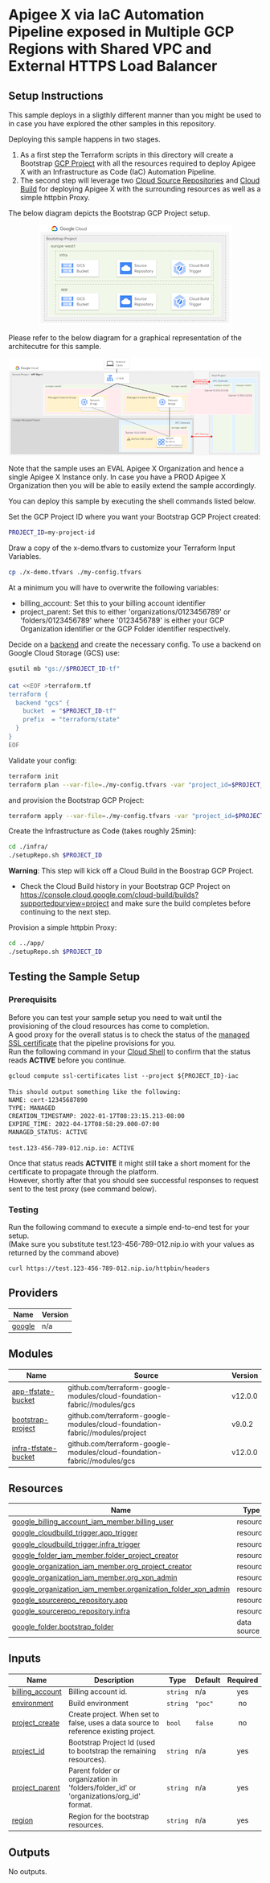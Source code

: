 # Apigee X via IaC Automation Pipeline exposed in Multiple GCP Regions with Shared VPC and External HTTPS Load Balancer

## Setup Instructions

This sample deploys in a sligthly different manner than you might be used to in case you have explored the other samples in this repository. 

Deploying this sample happens in two stages.
1. As a first step the Terraform scripts in this directory will create a Bootstrap [GCP Project](https://cloud.google.com/resource-manager/docs/creating-managing-projects) with all the resources required to deploy Apigee X with an Infrastructure as Code (IaC) Automation Pipeline.
2. The second step will leverage two [Cloud Source Repositories](https://cloud.google.com/source-repositories) and [Cloud Build](https://cloud.google.com/build) for deploying Apigee X with the surrounding resources as well as a simple httpbin Proxy.

The below diagram depicts the Bootstrap GCP Project setup.

<p align="center">
  <img src="./sample-bootstrap-project.png?raw=true" alt="Sample Bootstrap GCP Project">
</p>

Please refer to the below diagram for a graphical representation of the architecutre for this sample.

<p align="center">
  <img src="./sample-architecture.png?raw=true" alt="Apigee X Shared VPC Multi Region Sample Architecture">
</p>

Note that the sample uses an EVAL Apigee X Organization and hence a single Apigee X Instance only. In case you have a PROD Apigee X Organization then you will be able to easily extend the sample accordingly.

You can deploy this sample by executing the shell commands listed below.  

Set the GCP Project ID where you want your Bootstrap GCP Project created:

```sh
PROJECT_ID=my-project-id
```

Draw a copy of the x-demo.tfvars to customize your Terraform Input Variables.

```sh
cp ./x-demo.tfvars ./my-config.tfvars
```
At a minimum you will have to overwrite the following variables:
* billing_account: Set this to your billing account identifier 
* project_parent: Set this to either 'organizations/0123456789' or 'folders/0123456789' where '0123456789' is either your GCP Organization identifier or the GCP Folder identifier respectively.

Decide on a [backend](https://www.terraform.io/docs/language/settings/backends/index.html) and create the necessary config. To use a backend on Google Cloud Storage (GCS) use:

```sh
gsutil mb "gs://$PROJECT_ID-tf"

cat <<EOF >terraform.tf
terraform {
  backend "gcs" {
    bucket  = "$PROJECT_ID-tf"
    prefix  = "terraform/state"
  }
}
EOF
```

Validate your config:

```sh
terraform init
terraform plan --var-file=./my-config.tfvars -var "project_id=$PROJECT_ID"
```

and provision the Bootstrap GCP Project:

```sh
terraform apply --var-file=./my-config.tfvars -var "project_id=$PROJECT_ID"
```

Create the Infrastructure as Code (takes roughly 25min):

```sh
cd ./infra/
./setupRepo.sh $PROJECT_ID 
```
**Warning**: This step will kick off a Cloud Build in the Boostrap GCP Project.
* Check the Cloud Build history in your Bootstrap GCP Project on https://console.cloud.google.com/cloud-build/builds?supportedpurview=project and make sure the build completes before continuing to the next step.

Provision a simple httpbin Proxy:

```sh
cd ../app/
./setupRepo.sh $PROJECT_ID 
```

## Testing the Sample Setup

### Prerequisits
Before you can test your sample setup you need to wait until the provisioning of the cloud resources has come to completion.  
A good proxy for the overall status is to check the status of the [managed SSL certificate](https://cloud.google.com/load-balancing/docs/ssl-certificates/google-managed-certs) that the pipeline provisions for you.  
Run the following command in your [Cloud Shell](https://cloud.google.com/shell) to confirm that the status reads **ACTIVE** before you continue.

```
gcloud compute ssl-certificates list --project ${PROJECT_ID}-iac

This should output something like the following:
NAME: cert-12345687890
TYPE: MANAGED
CREATION_TIMESTAMP: 2022-01-17T08:23:15.213-08:00
EXPIRE_TIME: 2022-04-17T08:58:29.000-07:00
MANAGED_STATUS: ACTIVE

test.123-456-789-012.nip.io: ACTIVE
```

Once that status reads **ACTVITE** it might still take a short moment for the certificate to propagate through the platform.  
However, shortly after that you should see successful responses to request sent to the test proxy (see command below).

### Testing
Run the following command to execute a simple end-to-end test for your setup.  
(Make sure you substitute test.123-456-789-012.nip.io with your values as returned by the command above)
```
curl https://test.123-456-789-012.nip.io/httpbin/headers
```

<!-- BEGIN_TF_DOCS -->
## Providers

| Name | Version |
|------|---------|
| <a name="provider_google"></a> [google](#provider\_google) | n/a |

## Modules

| Name | Source | Version |
|------|--------|---------|
| <a name="module_app-tfstate-bucket"></a> [app-tfstate-bucket](#module\_app-tfstate-bucket) | github.com/terraform-google-modules/cloud-foundation-fabric//modules/gcs | v12.0.0 |
| <a name="module_bootstrap-project"></a> [bootstrap-project](#module\_bootstrap-project) | github.com/terraform-google-modules/cloud-foundation-fabric//modules/project | v9.0.2 |
| <a name="module_infra-tfstate-bucket"></a> [infra-tfstate-bucket](#module\_infra-tfstate-bucket) | github.com/terraform-google-modules/cloud-foundation-fabric//modules/gcs | v12.0.0 |

## Resources

| Name | Type |
|------|------|
| [google_billing_account_iam_member.billing_user](https://registry.terraform.io/providers/hashicorp/google/latest/docs/resources/billing_account_iam_member) | resource |
| [google_cloudbuild_trigger.app_trigger](https://registry.terraform.io/providers/hashicorp/google/latest/docs/resources/cloudbuild_trigger) | resource |
| [google_cloudbuild_trigger.infra_trigger](https://registry.terraform.io/providers/hashicorp/google/latest/docs/resources/cloudbuild_trigger) | resource |
| [google_folder_iam_member.folder_project_creator](https://registry.terraform.io/providers/hashicorp/google/latest/docs/resources/folder_iam_member) | resource |
| [google_organization_iam_member.org_project_creator](https://registry.terraform.io/providers/hashicorp/google/latest/docs/resources/organization_iam_member) | resource |
| [google_organization_iam_member.org_xpn_admin](https://registry.terraform.io/providers/hashicorp/google/latest/docs/resources/organization_iam_member) | resource |
| [google_organization_iam_member.organization_folder_xpn_admin](https://registry.terraform.io/providers/hashicorp/google/latest/docs/resources/organization_iam_member) | resource |
| [google_sourcerepo_repository.app](https://registry.terraform.io/providers/hashicorp/google/latest/docs/resources/sourcerepo_repository) | resource |
| [google_sourcerepo_repository.infra](https://registry.terraform.io/providers/hashicorp/google/latest/docs/resources/sourcerepo_repository) | resource |
| [google_folder.bootstrap_folder](https://registry.terraform.io/providers/hashicorp/google/latest/docs/data-sources/folder) | data source |

## Inputs

| Name | Description | Type | Default | Required |
|------|-------------|------|---------|:--------:|
| <a name="input_billing_account"></a> [billing\_account](#input\_billing\_account) | Billing account id. | `string` | n/a | yes |
| <a name="input_environment"></a> [environment](#input\_environment) | Build environment | `string` | `"poc"` | no |
| <a name="input_project_create"></a> [project\_create](#input\_project\_create) | Create project. When set to false, uses a data source to reference existing project. | `bool` | `false` | no |
| <a name="input_project_id"></a> [project\_id](#input\_project\_id) | Bootstrap Project Id (used to bootstrap the remaining resources). | `string` | n/a | yes |
| <a name="input_project_parent"></a> [project\_parent](#input\_project\_parent) | Parent folder or organization in 'folders/folder\_id' or 'organizations/org\_id' format. | `string` | n/a | yes |
| <a name="input_region"></a> [region](#input\_region) | Region for the bootstrap resources. | `string` | n/a | yes |

## Outputs

No outputs.
<!-- END_TF_DOCS -->
